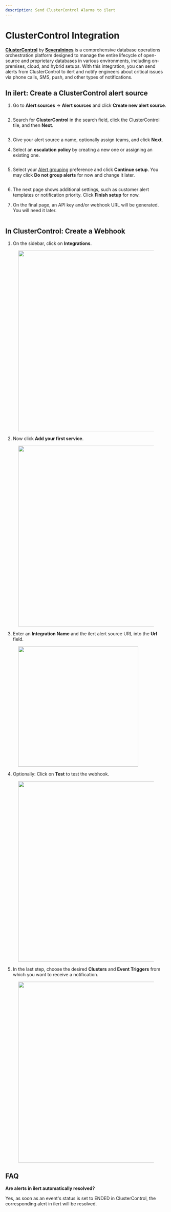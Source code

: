 ```yaml
---
description: Send ClusterControl Alarms to ilert
---
```


# ClusterControl Integration

[**ClusterControl**](https://docs.severalnines.com/docs/clustercontrol/) by [**Severalnines**](https://severalnines.com/) is a comprehensive database operations orchestration platform designed to manage the entire lifecycle of open-source and proprietary databases in various environments, including on-premises, cloud, and hybrid setups. With this integration, you can send alerts from ClusterControl to ilert and notify engineers about critical issues via phone calls, SMS, push, and other types of notifications.&#x20;

## In ilert: Create a ClusterControl alert source <a href="#create-alarm-source" id="create-alarm-source"></a>

1.  Go to **Alert sources** -> **Alert sources** and click **Create new alert source**.

    <figure><img src="../.gitbook/assets/Screenshot 2023-08-28 at 10.21.10.png" alt=""><figcaption></figcaption></figure>
2.  Search for **ClusterControl** in the search field, click the ClusterControl tile, and then **Next**.&#x20;

    <figure><img src="../.gitbook/assets/Screenshot 2023-08-28 at 10.24.23.png" alt=""><figcaption></figcaption></figure>
3. Give your alert source a name, optionally assign teams, and click **Next**.
4.  Select an **escalation policy** by creating a new one or assigning an existing one.

    <figure><img src="../.gitbook/assets/Screenshot 2023-08-28 at 11.37.47.png" alt=""><figcaption></figcaption></figure>
5.  Select your [Alert grouping](../alerting/alert-sources.md#alert-grouping) preference and click **Continue setup**. You may click **Do not group alerts** for now and change it later.&#x20;

    <figure><img src="../.gitbook/assets/Screenshot 2023-08-28 at 11.38.24.png" alt=""><figcaption></figcaption></figure>
6. The next page shows additional settings, such as customer alert templates or notification priority. Click **Finish setup** for now.
7. On the final page, an API key and/or webhook URL will be generated. You will need it later.

<figure><img src="../.gitbook/assets/il-1 (1) (1).png" alt=""><figcaption></figcaption></figure>

## In ClusterControl: Create a Webhook

1. On the sidebar, click on **Integrations**.

<figure><img src="../.gitbook/assets/1 (11).png" alt="" width="563"><figcaption></figcaption></figure>

2. Now click **Add your first service**.

<figure><img src="../.gitbook/assets/2 (10).png" alt="" width="563"><figcaption></figcaption></figure>

3. Enter an **Integration Name** and the ilert alert source URL into the **Url** field.

<figure><img src="../.gitbook/assets/3 (9).png" alt="" width="375"><figcaption></figcaption></figure>

4. Optionally: Click on **Test** to test the webhook.

<figure><img src="../.gitbook/assets/4 (9).png" alt="" width="563"><figcaption></figcaption></figure>

5. In the last step, choose the desired **Clusters** and **Event Triggers** from which you want to receive a notification.

<figure><img src="../.gitbook/assets/5 (8).png" alt="" width="563"><figcaption></figcaption></figure>

## FAQ <a href="#faq" id="faq"></a>

**Are alerts in ilert automatically resolved?**

Yes, as soon as an event's status is set to ENDED in ClusterControl, the corresponding alert in ilert will be resolved.
